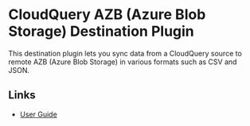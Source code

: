 # CloudQuery AZB (Azure Blob Storage) Destination Plugin

This destination plugin lets you sync data from a CloudQuery source to remote AZB (Azure Blob Storage) in various formats such as CSV and JSON.

## Links

- [User Guide](https://cloudquery.io/docs/plugins/destinations/azblob/overview)